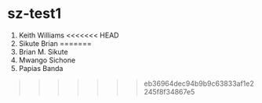 # sz-test1

1. Keith Williams
<<<<<<< HEAD
2. Sikute Brian
=======
2. Brian M. Sikute
3. Mwango Sichone
4. Papias Banda

>>>>>>> eb36964dec94b9b9c63833af1e2245f8f34867e5
